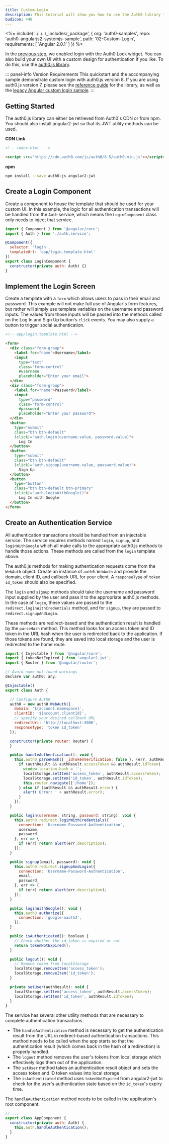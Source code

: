 ```yaml
---
title: Custom Login
description: This tutorial will show you how to use the Auth0 library to add custom authentication and authorization to your web app.
budicon: 448
---
```


<%= include('../../../_includes/_package', {
  org: 'auth0-samples',
  repo: 'auth0-angularjs2-systemjs-sample',
  path: '02-Custom-Login',
  requirements: [
    'Angular 2.0.1'
  ]
}) %>

In the [previous step](/quickstart/spa/angular2/01-login), we enabled login with the Auth0 Lock widget. You can also build your own UI with a custom design for authentication if you like. To do this, use the [auth0.js library](https://github.com/auth0/auth0.js).

::: panel-info Version Requirements
This quickstart and the accompanying sample demonstrate custom login with auth0.js version 8. If you are using auth0.js version 7, please see the [reference guide](https://auth0.com/docs/libraries/auth0js/v7) for the library, as well as the [legacy Angular custom login sample](https://github.com/auth0-samples/auth0-angularjs2-systemjs-sample/tree/auth0js-v7/02-Custom-Login).
:::

## Getting Started

The auth0.js library can either be retrieved from Auth0's CDN or from npm. You should also install angular2-jwt so that its JWT utility methods can be used.

**CDN Link**

```html
<!-- index.html  -->

<script src="https://cdn.auth0.com/js/auth0/8.5/auth0.min.js"></script>
```

**npm**

```bash
npm install --save auth0-js angular2-jwt
```

## Create a Login Component

Create a component to house the template that should be used for your custom UI. In this example, the logic for all authentication transactions will be handled from the `Auth` service, which means the `LoginComponent` class only needs to inject that service.

```js
import { Component } from '@angular/core';
import { Auth } from './auth.service';

@Component({
  selector: 'login',
  templateUrl: 'app/login.template.html'
})
export class LoginComponent {
  constructor(private auth: Auth) {}
}
```

## Implement the Login Screen

Create a template with a `form` which allows users to pass in their email and password. This example will not make full use of Angular's form features, but rather will simply use template variables on the username and password inputs. The values from those inputs will be passed into the methods called on the Log In and Sign Up button's `click` events. You may also supply a button to trigger social authentication.

```html
<!-- app/login.template.html -->

<form>
  <div class="form-group">
    <label for="name">Username</label>
    <input
      type="text"
      class="form-control"
      #username
      placeholder="Enter your email">
  </div>
  <div class="form-group">
    <label for="name">Password</label>
    <input
      type="password"
      class="form-control"
      #password
      placeholder="Enter your password">
  </div>
  <button
    type="submit"
    class="btn btn-default"
    (click)="auth.login(username.value, password.value)">
      Log In
  </button>
  <button
    type="submit"
    class="btn btn-default"
    (click)="auth.signup(username.value, password.value)">
      Sign Up
  </button>
  <button
    type="button"
    class="btn btn-default btn-primary"
    (click)="auth.loginWithGoogle()">
      Log In with Google
  </button>
</form>
```

## Create an Authentication Service

All authentication transactions should be handled from an injectable service. The service requires methods named `login`, `signup`, and `loginWithGoogle` which all make calls to the appropriate auth0.js methods to handle those actions. These methods are called from the `login` template above.

The auth0.js methods for making authentication requests come from the `WebAuth` object. Create an instance of `auth0.WebAuth` and provide the domain, client ID, and callback URL for your client. A `responseType` of `token id_token` should also be specified.

The `login` and `signup` methods should take the username and password input supplied by the user and pass it to the appropriate auth0.js methods. In the case of `login`, these values are passed to the `redirect.loginWithCredentials` method, and for `signup`, they are passed to `redirect.signupAndLogin`.

These methods are redirect-based and the authentication result is handled by the `parseHash` method. This method looks for an access token and ID token in the URL hash when the user is redirected back to the application. If those tokens are found, they are saved into local storage and the user is redirected to the home route.

```js
import { Injectable } from '@angular/core';
import { tokenNotExpired } from 'angular2-jwt';
import { Router } from '@angular/router';

// Avoid name not found warnings
declare var auth0: any;

@Injectable()
export class Auth {

  // Configure Auth0
  auth0 = new auth0.WebAuth({
    domain: '${account.namespace}',
    clientID: '${account.clientId}',
    // specify your desired callback URL
    redirectUri: 'http://localhost:3000',
    responseType: 'token id_token'
  });

  constructor(private router: Router) {
  }

  public handleAuthentication(): void {
    this.auth0.parseHash({ _idTokenVerification: false }, (err, authResult) => {
      if (authResult && authResult.accessToken && authResult.idToken) {
        window.location.hash = '';
        localStorage.setItem('access_token', authResult.accessToken);
        localStorage.setItem('id_token', authResult.idToken);
        this.router.navigate(['/home']);
      } else if (authResult && authResult.error) {
        alert('Error: ' + authResult.error);
      }
    });
  }

  public login(username: string, password: string): void {
    this.auth0.redirect.loginWithCredentials({
      connection: 'Username-Password-Authentication',
      username,
      password
    }, err => {
      if (err) return alert(err.description);
    });
  }

  public signup(email, password): void {
    this.auth0.redirect.signupAndLogin({
      connection: 'Username-Password-Authentication',
      email,
      password,
    }, err => {
      if (err) return alert(err.description);
    });
  }

  public loginWithGoogle(): void {
    this.auth0.authorize({
      connection: 'google-oauth2',
    });
  }

  public isAuthenticated(): boolean {
    // Check whether the id_token is expired or not
    return tokenNotExpired();
  }

  public logout(): void {
    // Remove token from localStorage
    localStorage.removeItem('access_token');
    localStorage.removeItem('id_token');
  }

  private setUser(authResult): void {
    localStorage.setItem('access_token', authResult.accessToken);
    localStorage.setItem('id_token', authResult.idToken);
  }
}
```

The service has several other utility methods that are necessary to complete authentication transactions.

* The `handleAuthentication` method is necessary to get the authentication result from the URL in redirect-based authentication transactions. This method needs to be called when the app starts so that the authentication result (which comes back in the hash of a redirection) is properly handled.
* The `logout` method removes the user's tokens from local storage which effectively logs them out of the application.
* The `setUser` method takes an authentication result object and sets the access token and ID token values into local storage
* The `isAuthenticated` method uses `tokenNotExpired` from angular2-jwt to check for the user's authentication state based on the `id_token`'s expiry time.

The `handleAuthentication` method needs to be called in the application's root component.

```js
// ...
export class AppComponent {
  constructor(private auth: Auth) {
    this.auth.handleAuthentication();
  }
}
```
